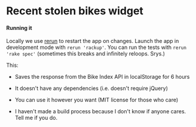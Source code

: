 # Recent stolen bikes widget

<script src="include.js" type="text/javascript"></script>

#### Running it

Locally we use [rerun](https://github.com/alexch/rerun) to restart the app on changes. Launch the app in development mode with `rerun 'rackup'`. You can run the tests with `rerun 'rake spec'` (sometimes this breaks and infinitely reloops. Srys.)

This: 

- Saves the response from the Bike Index API in localStorage for 6 hours

- It doesn't have any dependencies (i.e. doesn't require jQuery)

- You can use it however you want (MIT license for those who care)

- I haven't made a build process because I don't know if anyone cares. Tell me if you do.